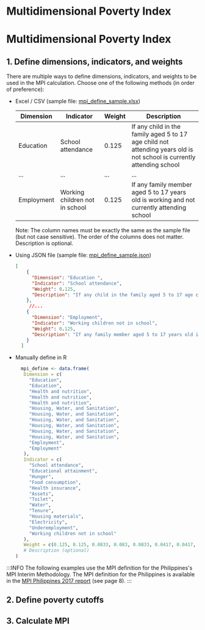 # Multidimensional Poverty Index

# Multidimensional Poverty Index

## 1. Define dimensions, indicators, and weights

There are multiple ways to define dimensions, indicators, and weights to be used in the MPI calculation. Choose one of the following methods (in order of preference):

- Excel / CSV (sample file: [mpi_define_sample.xlsx]('./test/data/mpi_define_sample.xlsx'))
  
  | Dimension | Indicator | Weight | Description |
  |-----------|-----------|--------|-------------|
  | Education | School attendance | 0.125 | If any child in the family aged 5 to 17 age child not attending years old is not school is currently attending school |
  | ... | ... | ... | ... |
  | Employment | Working children not in school | 0.125 | If any family member aged 5 to 17 years old is working and not currently attending school |

  Note: The column names must be exactly the same as the sample file (but not case sensitive). The order of the columns does not matter. Description is optional.

- Using JSON file (sample file: [mpi_define_sample.json]('./test/data/mpi_define_sample.json'))
  ```json
  [
      {
        "Dimension": "Education ",
        "Indicator": "School attendance",
        "Weight": 0.125,
        "Description": "If any child in the family aged 5 to 17 age child not attending years old is not school is currently attending school"
      },
       //...
      {
        "Dimension": "Employment",
        "Indicator": "Working children not in school",
        "Weight": 0.125,
        "Description": "If any family member aged 5 to 17 years old is working and not currently attending school"
      }
    ]
  ```
- Manually define in R

   ```r
     mpi_define <- data.frame(
      Dimension = c(
        "Education", 
        "Education", 
        "Health and nutrition", 
        "Health and nutrition", 
        "Health and nutrition", 
        "Housing, Water, and Sanitation", 
        "Housing, Water, and Sanitation", 
        "Housing, Water, and Sanitation", 
        "Housing, Water, and Sanitation", 
        "Housing, Water, and Sanitation", 
        "Housing, Water, and Sanitation", 
        "Employment", 
        "Employment"
      ),
      Indicator = c(
        "School attendance", 
        "Educational attainment", 
        "Hunger", 
        "Food consumption", 
        "Health insurance", 
        "Assets", 
        "Toilet", 
        "Water", 
        "Tenure", 
        "Housing materials", 
        "Electricity", 
        "Underemployment", 
        "Working children not in school"
      ),
      Weight = c(0.125, 0.125, 0.0833, 0.083, 0.0833, 0.0417, 0.0417, 0.0417, 0.0417, 0.0417, 0.0417, 0.125, 0.125),
      # Description (optional)
   )
   ```

:::INFO
The following examples use the MPI definition for the Philippines's MPI Interim Methodology. The MPI definition for the Philippines is available in the [MPI Philippines 2017 report](https://www4.hks.harvard.edu/cid/programs/building-state-capabilities/philippines-mpi-report-2017.pdf) (see page 8).
:::

## 2. Define poverty cutoffs

## 3. Calculate MPI
